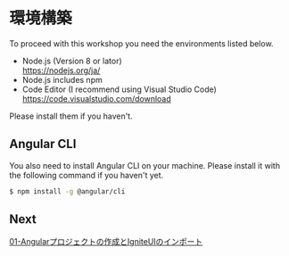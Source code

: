 # 環境構築

To proceed with this workshop you need the environments listed below.

* Node.js (Version 8 or lator) <br>
https://nodejs.org/ja/
* Node.js includes npm
* Code Editor (I recommend using Visual Studio Code)<br>https://code.visualstudio.com/download

Please install them if you haven't.

## Angular CLI
You also need to install Angular CLI on your machine. Please install it with the following command if you haven't yet.

```sh
$ npm install -g @angular/cli
``` 

## Next
[01-Angularプロジェクトの作成とIgniteUIのインポート](01-Angularプロジェクトの作成とIgniteUIのインポート.md) 
